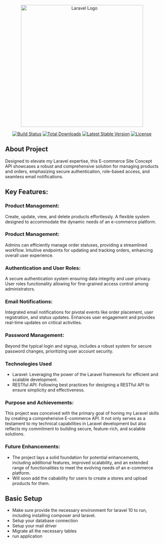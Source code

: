 <p align="center"><a href="https://laravel.com" target="_blank"><img src="https://raw.githubusercontent.com/laravel/art/master/logo-lockup/5%20SVG/2%20CMYK/1%20Full%20Color/laravel-logolockup-cmyk-red.svg" width="400" alt="Laravel Logo"></a></p>

<p align="center">
<a href="https://github.com/laravel/framework/actions"><img src="https://github.com/laravel/framework/workflows/tests/badge.svg" alt="Build Status"></a>
<a href="https://packagist.org/packages/laravel/framework"><img src="https://img.shields.io/packagist/dt/laravel/framework" alt="Total Downloads"></a>
<a href="https://packagist.org/packages/laravel/framework"><img src="https://img.shields.io/packagist/v/laravel/framework" alt="Latest Stable Version"></a>
<a href="https://packagist.org/packages/laravel/framework"><img src="https://img.shields.io/packagist/l/laravel/framework" alt="License"></a>
</p>

## About Project

Designed to elevate my Laravel expertise, this E-commerce Site Concept API showcases a robust and comprehensive solution for managing products and orders, emphasizing secure authentication, role-based access, and seamless email notifications.

## Key Features:

### Product Management:
Create, update, view, and delete products effortlessly.
A flexible system designed to accommodate the dynamic needs of an e-commerce platform.

### Product Management:
Admins can efficiently manage order statuses, providing a streamlined workflow.
Intuitive endpoints for updating and tracking orders, enhancing overall user experience.

### Authentication and User Roles:
A secure authentication system ensuring data integrity and user privacy.
User roles functionality allowing for fine-grained access control among administrators.

### Email Notifications:
Integrated email notifications for pivotal events like order placement, user registration, and status updates.
Enhances user engagement and provides real-time updates on critical activities.

### Password Management:
Beyond the typical login and signup, includes a robust system for secure password changes, prioritizing user account security.

### Technologies Used
- Laravel: Leveraging the power of the Laravel framework for efficient and scalable development.
- RESTful API: Following best practices for designing a RESTful API to ensure simplicity and effectiveness.
  
### Purpose and Achievements:
This project was conceived with the primary goal of honing my Laravel skills by creating a comprehensive E-commerce API. It not only serves as a testament to my technical capabilities in Laravel development but also reflects my commitment to building secure, feature-rich, and scalable solutions.

### Future Enhancements:
- The project lays a solid foundation for potential enhancements, including additional features, improved scalability, and an extended range of functionalities to meet the evolving needs of an e-commerce platform.
- Will soon add the cabability for users to create a stores and upload products for them.


## Basic Setup
- Make sure provide the necessary environment for laravel 10 to run, including installing composer and laravel.
- Setup your database connection
- Setup your mail driver
- Migrate all the necessary tables
- run application

